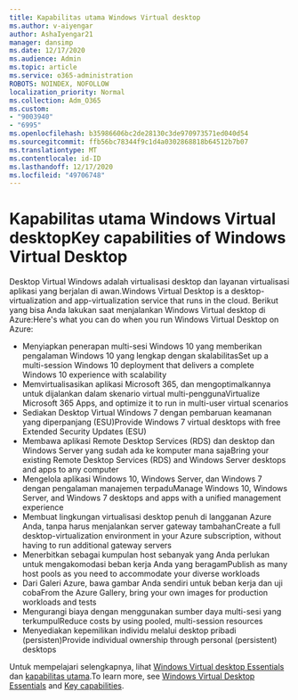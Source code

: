 ```yaml
---
title: Kapabilitas utama Windows Virtual desktop
ms.author: v-aiyengar
author: AshaIyengar21
manager: dansimp
ms.date: 12/17/2020
ms.audience: Admin
ms.topic: article
ms.service: o365-administration
ROBOTS: NOINDEX, NOFOLLOW
localization_priority: Normal
ms.collection: Adm_O365
ms.custom:
- "9003940"
- "6995"
ms.openlocfilehash: b35986606bc2de28130c3de970973571ed040d54
ms.sourcegitcommit: ffb56bc78344f9c1d4a0302868818b64512b7b07
ms.translationtype: MT
ms.contentlocale: id-ID
ms.lasthandoff: 12/17/2020
ms.locfileid: "49706748"
---
```

# <a name="key-capabilities-of-windows-virtual-desktop"></a><span data-ttu-id="bdfc5-102">Kapabilitas utama Windows Virtual desktop</span><span class="sxs-lookup"><span data-stu-id="bdfc5-102">Key capabilities of Windows Virtual Desktop</span></span>

<span data-ttu-id="bdfc5-103">Desktop Virtual Windows adalah virtualisasi desktop dan layanan virtualisasi aplikasi yang berjalan di awan.</span><span class="sxs-lookup"><span data-stu-id="bdfc5-103">Windows Virtual Desktop is a desktop-virtualization and app-virtualization service that runs in the cloud.</span></span> <span data-ttu-id="bdfc5-104">Berikut yang bisa Anda lakukan saat menjalankan Windows Virtual desktop di Azure:</span><span class="sxs-lookup"><span data-stu-id="bdfc5-104">Here's what you can do when you run Windows Virtual Desktop on Azure:</span></span>

- <span data-ttu-id="bdfc5-105">Menyiapkan penerapan multi-sesi Windows 10 yang memberikan pengalaman Windows 10 yang lengkap dengan skalabilitas</span><span class="sxs-lookup"><span data-stu-id="bdfc5-105">Set up a multi-session Windows 10 deployment that delivers a complete Windows 10 experience with scalability</span></span>
- <span data-ttu-id="bdfc5-106">Memvirtualisasikan aplikasi Microsoft 365, dan mengoptimalkannya untuk dijalankan dalam skenario virtual multi-pengguna</span><span class="sxs-lookup"><span data-stu-id="bdfc5-106">Virtualize Microsoft 365 Apps, and optimize it to run in multi-user virtual scenarios</span></span>
- <span data-ttu-id="bdfc5-107">Sediakan Desktop Virtual Windows 7 dengan pembaruan keamanan yang diperpanjang (ESU)</span><span class="sxs-lookup"><span data-stu-id="bdfc5-107">Provide Windows 7 virtual desktops with free Extended Security Updates (ESU)</span></span>
- <span data-ttu-id="bdfc5-108">Membawa aplikasi Remote Desktop Services (RDS) dan desktop dan Windows Server yang sudah ada ke komputer mana saja</span><span class="sxs-lookup"><span data-stu-id="bdfc5-108">Bring your existing Remote Desktop Services (RDS) and Windows Server desktops and apps to any computer</span></span>
- <span data-ttu-id="bdfc5-109">Mengelola aplikasi Windows 10, Windows Server, dan Windows 7 dengan pengalaman manajemen terpadu</span><span class="sxs-lookup"><span data-stu-id="bdfc5-109">Manage Windows 10, Windows Server, and Windows 7 desktops and apps with a unified management experience</span></span>
- <span data-ttu-id="bdfc5-110">Membuat lingkungan virtualisasi desktop penuh di langganan Azure Anda, tanpa harus menjalankan server gateway tambahan</span><span class="sxs-lookup"><span data-stu-id="bdfc5-110">Create a full desktop-virtualization environment in your Azure subscription, without having to run additional gateway servers</span></span>
- <span data-ttu-id="bdfc5-111">Menerbitkan sebagai kumpulan host sebanyak yang Anda perlukan untuk mengakomodasi beban kerja Anda yang beragam</span><span class="sxs-lookup"><span data-stu-id="bdfc5-111">Publish as many host pools as you need to accommodate your diverse workloads</span></span>
- <span data-ttu-id="bdfc5-112">Dari Galeri Azure, bawa gambar Anda sendiri untuk beban kerja dan uji coba</span><span class="sxs-lookup"><span data-stu-id="bdfc5-112">From the Azure Gallery, bring your own images for production workloads and tests</span></span>
- <span data-ttu-id="bdfc5-113">Mengurangi biaya dengan menggunakan sumber daya multi-sesi yang terkumpul</span><span class="sxs-lookup"><span data-stu-id="bdfc5-113">Reduce costs by using pooled, multi-session resources</span></span>
- <span data-ttu-id="bdfc5-114">Menyediakan kepemilikan individu melalui desktop pribadi (persisten)</span><span class="sxs-lookup"><span data-stu-id="bdfc5-114">Provide individual ownership through personal (persistent) desktops</span></span>

<span data-ttu-id="bdfc5-115">Untuk mempelajari selengkapnya, lihat [Windows Virtual desktop Essentials](https://go.microsoft.com/fwlink/?linkid=2127033) dan [kapabilitas utama](https://go.microsoft.com/fwlink/?linkid=2127033).</span><span class="sxs-lookup"><span data-stu-id="bdfc5-115">To learn more, see [Windows Virtual Desktop Essentials](https://go.microsoft.com/fwlink/?linkid=2127033) and [Key capabilities](https://go.microsoft.com/fwlink/?linkid=2127033).</span></span>

